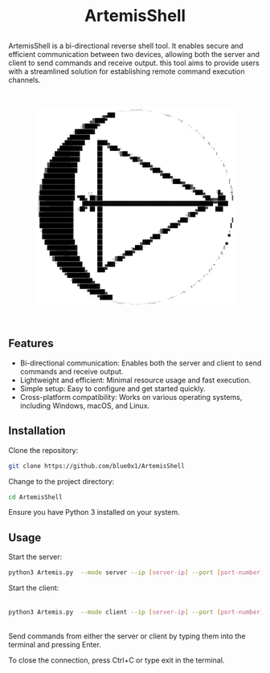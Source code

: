 ## <p align="center" style="font-size: 32px; font-weight: bold;">ArtemisShell</p>

ArtemisShell is a bi-directional reverse shell tool. It enables secure and efficient communication between two devices, allowing both the server and client to send commands and receive output. this tool aims to provide users with a streamlined solution for establishing remote command execution channels.

<br>

<p align="center">
  <img src="./artemis.png" alt="ArtemisShell Logo">
</p>

<br>

## Features <br>

- Bi-directional communication: Enables both the server and client to send commands and receive output.
- Lightweight and efficient: Minimal resource usage and fast execution.
- Simple setup: Easy to configure and get started quickly.
- Cross-platform compatibility: Works on various operating systems, including Windows, macOS, and Linux.


## Installation
Clone the repository:
``` bash
git clone https://github.com/blue0x1/ArtemisShell

```
Change to the project directory:
 
``` bash 
cd ArtemisShell
```

Ensure you have Python 3 installed on your system. <br>
## Usage
Start the server:

``` bash
python3 Artemis.py  --mode server --ip [server-ip] --port [port-number]
```
Start the client: 

``` bash

python3 Artemis.py  --mode client --ip [server-ip] --port [port-number]
```
<br>
Send commands from either the server or client by typing them into the terminal and pressing Enter.

To close the connection, press Ctrl+C or type exit in the terminal.
<br>




